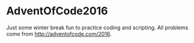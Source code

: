 # AdventOfCode2016
Just some winter break fun to practice coding and scripting. All problems come from http://adventofcode.com/2016.
